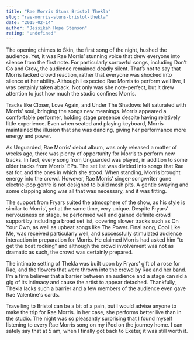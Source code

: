 ```yaml
---
title: "Rae Morris Stuns Bristol Thekla"
slug: "rae-morris-stuns-bristol-thekla"
date: "2015-02-14"
author: "Jessikah Hope Stenson"
rating: "undefined"
---
```


The opening chimes to Skin, the first song of the night, hushed the audience. Yet, it was Rae Morris’ stunning voice that drew everyone into silence from the first note. For particularly sorrowful songs, including Don’t Go and Grow, the audience remained deadly silent. That’s not to say that Morris lacked crowd reaction, rather that everyone was shocked into silence at her ability. Although I expected Rae Morris to perform well live, I was certainly taken aback. Not only was she note-perfect, but it drew attention to just how much the studio confines Morris.

Tracks like Closer, Love Again, and Under The Shadows felt saturated with Morris’ soul, bringing the songs new meanings. Morris appeared a comfortable performer, holding stage presence despite having relatively little experience. Even when seated and playing keyboard, Morris maintained the illusion that she was dancing, giving her performance more energy and power.

As Unguarded, Rae Morris’ debut album, was only released a matter of weeks ago, there was plenty of opportunity for Morris to perform new tracks. In fact, every song from Unguarded was played, in addition to some older tracks from Morris’ EPs. The set list was divided into songs that Rae sat for, and the ones in which she stood. When standing, Morris brought energy into the crowd. However, Rae Morris’ singer-songwriter gone electric-pop genre is not designed to build mosh pits. A gentle swaying and some clapping along was all that was necessary, and it was fitting.

The support from Fryars suited the atmosphere of the show, as his style is similar to Morris’, yet at the same time, very unique. Despite Fryars’ nervousness on stage, he performed well and gained definite crowd support by including a broad set list, covering slower tracks such as On Your Own, as well as upbeat songs like The Power. Final song, Cool Like Me, was received particularly well, and successfully stimulated audience interaction in preparation for Morris. He claimed Morris had asked him “to get the boat rocking” and although the crowd involvement was not as dramatic as such, the crowd was certainly prepared.

The intimate setting of Thekla was built upon by Fryars’ gift of a rose for Rae, and the flowers that were thrown into the crowd by Rae and her band. I’m a firm believer that a barrier between an audience and a stage can rid a gig of its intimacy and cause the artist to appear detached. Thankfully, Thekla lacks such a barrier and a few members of the audience even gave Rae Valentine's cards.

Travelling to Bristol can be a bit of a pain, but I would advise anyone to make the trip for Rae Morris. In her case, she performs better live than in the studio. The night was so pleasantly surprising that I found myself listening to every Rae Morris song on my iPod on the journey home. I can safely say that at 5 am, when I finally got back to Exeter, it was still worth it.
